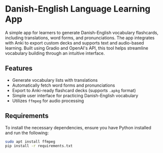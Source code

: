 # Danish-English Language Learning App

A simple app for learners to generate Danish-English vocabulary flashcards, including translations, word forms, and pronunciations. The app integrates with Anki to export custom decks and supports text and audio-based learning. Built using Gradio and OpenAI's API, this tool helps streamline vocabulary building through an intuitive interface.

## Features
- Generate vocabulary lists with translations
- Automatically fetch word forms and pronunciations
- Export to Anki-ready flashcard decks (supports `.apkg` format)
- Simple user interface for practicing Danish-English vocabulary
- Utilizes `ffmpeg` for audio processing

## Requirements

To install the necessary dependencies, ensure you have Python installed and run the following:

```bash
sudo apt install ffmpeg
pip install -r requirements.txt
```
